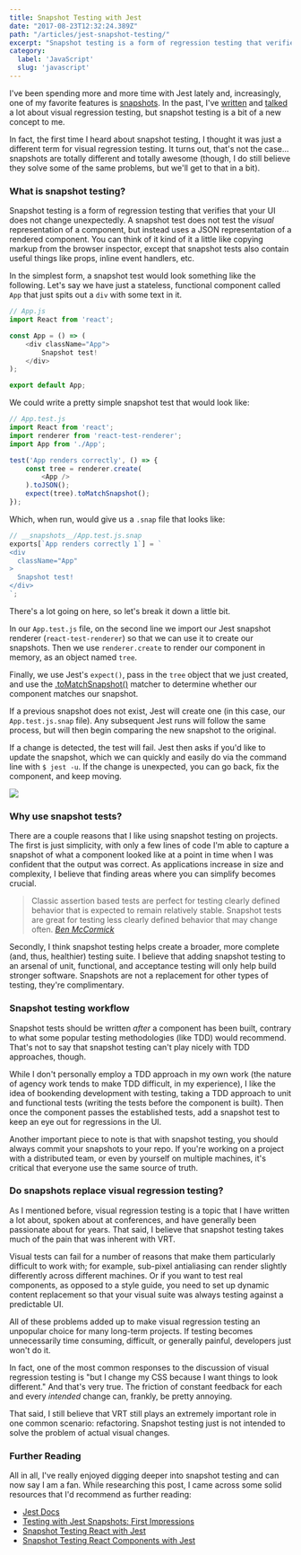```yaml
---
title: Snapshot Testing with Jest
date: "2017-08-23T12:32:24.389Z"
path: "/articles/jest-snapshot-testing/"
excerpt: "Snapshot testing is a form of regression testing that verifies that your UI does not change unexpectedly."
category:
  label: 'JavaScript'
  slug: 'javascript'
---
```



I've been spending more and more time with Jest lately and, increasingly, one of my favorite features is [snapshots](https://facebook.github.io/jest/docs/en/snapshot-testing.html#content). In the past, I've [written](https://css-tricks.com/visual-regression-testing-with-phantomcss/) and [talked](https://jonbellah.com/talks/2016/front-porch) a lot about visual regression testing, but snapshot testing is a bit of a new concept to me.

In fact, the first time I heard about snapshot testing, I thought it was just a different term for visual regression testing. It turns out, that's not the case... snapshots are totally different and totally awesome (though, I do still believe they solve some of the same problems, but we'll get to that in a bit).

### What is snapshot testing?

Snapshot testing is a form of regression testing that verifies that your UI does not change unexpectedly. A snapshot test does not test the *visual* representation of a component, but instead uses a JSON representation of a rendered component. You can think of it kind of it a little like copying markup from the browser inspector, except that snapshot tests also contain useful things like props, inline event handlers, etc.

In the simplest form, a snapshot test would look something like the following. Let's say we have just a stateless, functional component called `App` that just spits out a `div` with some text in it.

```js
// App.js
import React from 'react';

const App = () => (
	<div className="App">
		Snapshot test!
	</div>
);

export default App;
```

We could write a pretty simple snapshot test that would look like:
```js
// App.test.js
import React from 'react';
import renderer from 'react-test-renderer';
import App from './App';

test('App renders correctly', () => {
	const tree = renderer.create(
		<App />
	).toJSON();
	expect(tree).toMatchSnapshot();
});
```

Which, when run, would give us a `.snap` file that looks like:
```js
// __snapshots__/App.test.js.snap
exports[`App renders correctly 1`] = `
<div
  className="App"
>
  Snapshot test!
</div>
`;
```

There's a lot going on here, so let's break it down a little bit.

In our `App.test.js` file, on the second line we import our Jest snapshot renderer (`react-test-renderer`) so that we can use it to create our snapshots. Then we use `renderer.create` to render our component in memory, as an object named `tree`.

Finally, we use Jest's `expect()`, pass in the `tree` object that we just created, and use the [.toMatchSnapshot()](https://facebook.github.io/jest/docs/expect.html#tomatchsnapshotoptionalstring) matcher to determine whether our component matches our snapshot.

If a previous snapshot does not exist, Jest will create one (in this case, our `App.test.js.snap` file). Any subsequent Jest runs will follow the same process, but will then begin comparing the new snapshot to the original.

If a change is detected, the test will fail. Jest then asks if you'd like to update the snapshot, which we can quickly and easily do via the command line with `$ jest -u`. If the change is unexpected, you can go back, fix the component, and keep moving.

![](fail.png)

### Why use snapshot tests?

There are a couple reasons that I like using snapshot testing on projects. The first is just simplicity, with only a few lines of code I'm able to capture a snapshot of what a component looked like at a point in time when I was confident that the output was correct. As applications increase in size and complexity, I believe that finding areas where you can simplify becomes crucial.

> Classic assertion based tests are perfect for testing clearly defined behavior that is expected to remain relatively stable. Snapshot tests are great for testing less clearly defined behavior that may change often.
> <cite>[Ben McCormick](https://benmccormick.org/2016/09/19/testing-with-jest-snapshots-first-impressions/)</cite>

Secondly, I think snapshot testing helps create a broader, more complete (and, thus, healthier) testing suite. I believe that adding snapshot testing to an arsenal of unit, functional, and acceptance testing will only help build stronger software. Snapshots are not a replacement for other types of testing, they're complimentary.

### Snapshot testing workflow

Snapshot tests should be written *after* a component has been built, contrary to what some popular testing methodologies (like TDD) would recommend. That's not to say that snapshot testing can't play nicely with TDD approaches, though.

While I don't personally employ a TDD approach in my own work (the nature of agency work tends to make TDD difficult, in my experience), I like the idea of bookending development with testing, taking a TDD approach to unit and functional tests (writing the tests before the component is built). Then once the component passes the established tests, add a snapshot test to keep an eye out for regressions in the UI.

Another important piece to note is that with snapshot testing, you should always commit your snapshots to your repo. If you're working on a project with a distributed team, or even by yourself on multiple machines, it's critical that everyone use the same source of truth.

### Do snapshots replace visual regression testing?

As I mentioned before, visual regression testing is a topic that I have written a lot about, spoken about at conferences, and have generally been passionate about for years. That said, I believe that snapshot testing takes much of the pain that was inherent with VRT.

Visual tests can fail for a number of reasons that make them particularly difficult to work with; for example, sub-pixel antialiasing can render slightly differently across different machines. Or if you want to test real components, as opposed to a style guide, you need to set up dynamic content replacement so that your visual suite was always testing against a predictable UI.

All of these problems added up to make visual regression testing an unpopular choice for many long-term projects. If testing becomes unnecessarily time consuming, difficult, or generally painful, developers just won't do it.

In fact, one of the most common responses to the discussion of visual regression testing is "but I change my CSS because I want things to look different." And that's very true. The friction of constant feedback for each and every *intended* change can, frankly, be pretty annoying.

That said, I still believe that VRT still plays an extremely important role in one common scenario: refactoring. Snapshot testing just is not intended to solve the problem of actual visual changes. 

### Further Reading

All in all, I've really enjoyed digging deeper into snapshot testing and can now say I am a fan. While researching this post, I came across some solid resources that I'd recommend as further reading:

- [Jest Docs](https://facebook.github.io/jest/docs/en/snapshot-testing.html)
- [Testing with Jest Snapshots: First Impressions](https://benmccormick.org/2016/09/19/testing-with-jest-snapshots-first-impressions/)
- [Snapshot Testing React with Jest](https://www.codeproject.com/Articles/1180478/Snapshot-Testing-React-with-Jest)
- [Snapshot Testing React Components with Jest](https://medium.com/@luisvieira_gmr/snapshot-testing-react-components-with-jest-3455d73932a4)
